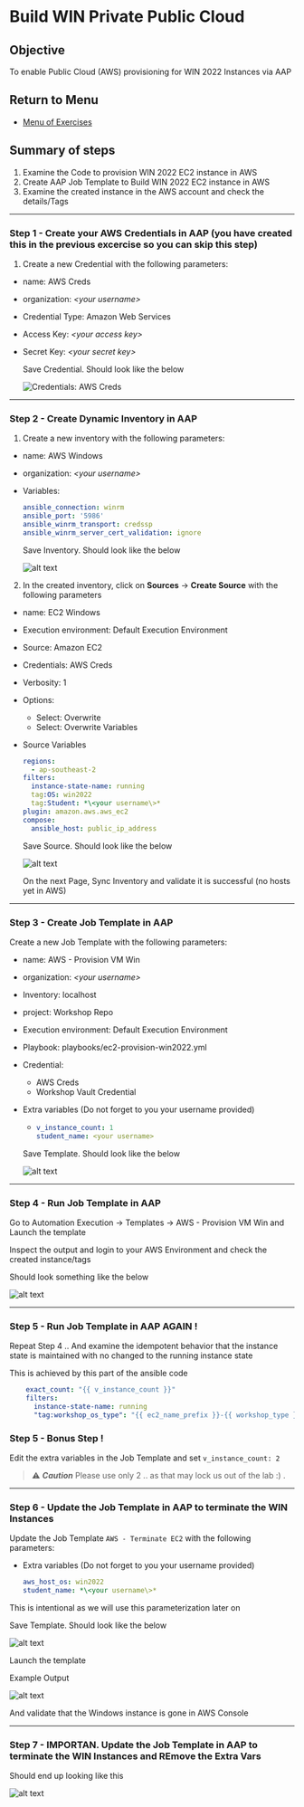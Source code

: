 # Build WIN Private Public Cloud

## Objective
To enable Public Cloud (AWS) provisioning for WIN 2022 Instances via AAP


## Return to Menu
 - [Menu of Exercises](../README.md)

## Summary of steps
1. Examine the Code to provision WIN 2022 EC2 instance in AWS 
2. Create AAP Job Template to Build  WIN 2022 EC2 instance in AWS
3. Examine the created instance in the AWS account and check the details/Tags

---

### Step 1 - Create your AWS Credentials in AAP (you have created this in the previous excercise so you can skip this step)

1. Create a new Credential with the following parameters:


* name: AWS Creds 
* organization: *\<your username\>*
* Credential Type: Amazon Web Services
* Access Key: *\<your access key\>*
* Secret Key: *\<your secret key\>*

  Save Credential. Should look like the below 

  ![Credentials: AWS Creds](image-2.png)

---

### Step 2 - Create Dynamic Inventory in AAP

1. Create a new inventory with the following parameters:

* name: AWS Windows
* organization: *\<your username\>*
* Variables:
  ```yaml
  ansible_connection: winrm
  ansible_port: '5986'
  ansible_winrm_transport: credssp
  ansible_winrm_server_cert_validation: ignore
  ```

  Save Inventory. Should look like the below 

  ![alt text](image.png)



2. In the created inventory, click on **Sources** -> **Create Source** with the following parameters

* name: EC2 Windows 
* Execution environment: Default Execution Environment
* Source: Amazon EC2
* Credentials: AWS Creds
* Verbosity: 1
* Options:
  * Select: Overwrite 
  * Select: Overwrite Variables 
* Source Variables
  ```yaml
  regions:
    - ap-southeast-2
  filters:
    instance-state-name: running
    tag:OS: win2022
    tag:Student: *\<your username\>*
  plugin: amazon.aws.aws_ec2
  compose:
    ansible_host: public_ip_address
  ```

  Save Source. Should look like the below 

  ![alt text](image-1.png)


  On the next Page, Sync Inventory and validate it is successful (no hosts yet in AWS)


---

### Step 3 - Create Job Template in AAP

Create a new Job Template with the following parameters:

* name: AWS - Provision VM Win
* organization: *\<your username\>*
* Inventory: localhost
* project: Workshop Repo
* Execution environment: Default Execution Environment
* Playbook: playbooks/ec2-provision-win2022.yml
* Credential: 
  * AWS Creds
  * Workshop Vault Credential
* Extra variables (Do not forget to you your username provided)
  * ```yaml
    v_instance_count: 1
    student_name: <your username>
    ```

  Save Template. Should look like the below 

  ![alt text](image-2.png)
      

---

### Step 4 - Run Job Template in AAP

Go to Automation Execution -> Templates ->  AWS - Provision VM Win and Launch the template

Inspect the output and login to your AWS Environment and check the created instance/tags 

Should look something like the below 

![alt text](image-3.png)


---

### Step 5 - Run Job Template in AAP AGAIN !

Repeat Step 4 .. And examine the idempotent behavior that the instance state is maintained with no changed to the running instance state 

This is achieved by this part of the ansible code 

```yaml
    exact_count: "{{ v_instance_count }}"
    filters:
      instance-state-name: running
      "tag:workshop_os_type": "{{ ec2_name_prefix }}-{{ workshop_type }}-{{ aws_host_os }}"
```

### Step 5 - Bonus Step !

Edit the extra variables in the Job Template and set `v_instance_count: 2` 


>⚠️ ***Caution***
Please use only 2 .. as that may lock us out of the lab :) .

---

### Step 6 - Update the Job Template in AAP to terminate the WIN Instances

Update the Job Template `AWS - Terminate EC2` with the following parameters:

* Extra variables (Do not forget to you your username provided)
    ```yaml
    aws_host_os: win2022
    student_name: *\<your username\>*
    ```

This is intentional as we will use this parameterization later on 

Save Template. Should look like the below 

![alt text](image-5.png)
      

Launch the template 


Example Output 

![alt text](image-6.png)


And validate that the Windows instance is gone in AWS Console 

---

### Step 7 - IMPORTAN. Update the Job Template in AAP to terminate the WIN Instances and REmove the Extra Vars 

Should end up looking like this 

![alt text](image-7.png)
